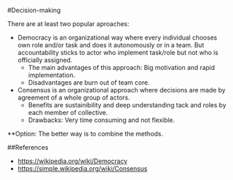 #Decision-making

There are at least two popular aproaches:
* Democracy is an organizational way where every individual chooses own role and/or task and does it autonomously or in a team. But accountability sticks to actor who implement task/role but not who is officially assigned. 
  * The main advantages of this approach: Big motivation and rapid implementation. 
  * Disadvantages are burn out of team core.
* Consensus is an organizational approach where decisions are made by agreement of a whole group of actors. 
  * Benefits are sustainibility and deep understanding tack and roles by each member of collective. 
  * Drawbacks: Very time consuming and not flexible. 

**Option: The better way is to combine the methods.

##References
* https://wikipedia.org/wiki/Democracy
* https://simple.wikipedia.org/wiki/Consensus
